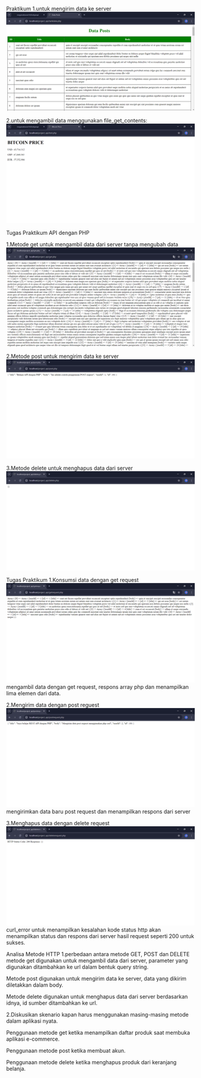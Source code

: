 Praktikum 
1.untuk mengirim data ke server
![Screenshot belajarapi](images/tarikdata.png)

2.untuk mengambil data menggunakan file_get_contents:
![Screenshot belajarapi](images/bitcoin.png)



Tugas Praktikum API dengan PHP

1.Metode get 
untuk mengambil data dari server tanpa mengubah data
![Screenshot belajarapi](images/get.png)

2.Metode post
untuk mengirim data ke server
![Screenshot belajarapi](images/post.png)

3.Metode delete
untuk menghapus data dari server
![Screenshot belajarapi](images/delete.png)


Tugas Praktikum
1.Konsumsi data dengan get request
![Screenshot belajarapi](images/getrequest.png)
mengambil data dengan get request, respons array php dan menampilkan lima elemen dari data.

2.Mengirim data dengan post reguest
![Screenshot belajarapi](images/postrequest.png)
mengirimkan data baru post request dan menampilkan respons dari server 

3.Menghapus data dengan delete request
![Screenshot belajarapi](images/deleterequest.png)
curl_error untuk menampilkan kesalahan
kode status http akan menampilkan status dan respons dari server hasil request seperti 200 untuk sukses.

Analisa Metode HTTP
1.perbedaan antara metode GET, POST dan DELETE
metode get digunakan untuk mengambil data dari server, parameter yang digunakan ditambahkan ke url dalam bentuk query string.

Metode post digunakan untuk mengirim data ke server, data yang dikirim diletakkan dalam body.

Metode delete digunakan untuk menghapus data dari server berdasarkan idnya, id sumber ditambahkan ke url.


2.Diskusikan skenario kapan harus menggunakan masing-masing metode dalam aplikasi nyata.

Penggunaan metode get ketika menampilkan daftar produk saat membuka aplikasi e-commerce.

Penggunaan metode post ketika membuat akun.

Penggunaan metode delete ketika menghapus produk dari keranjang belanja.